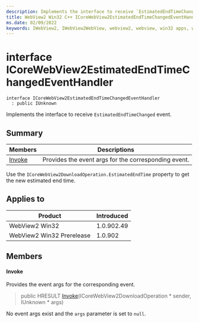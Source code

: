 ```yaml
---
description: Implements the interface to receive `EstimatedEndTimeChanged` event.
title: WebView2 Win32 C++ ICoreWebView2EstimatedEndTimeChangedEventHandler
ms.date: 02/09/2022
keywords: IWebView2, IWebView2WebView, webview2, webview, win32 apps, win32, edge, ICoreWebView2, ICoreWebView2Controller, browser control, edge html, ICoreWebView2EstimatedEndTimeChangedEventHandler
---
```


# interface ICoreWebView2EstimatedEndTimeChangedEventHandler

```
interface ICoreWebView2EstimatedEndTimeChangedEventHandler
  : public IUnknown
```

Implements the interface to receive `EstimatedEndTimeChanged` event.

## Summary

 Members                        | Descriptions
--------------------------------|---------------------------------------------
[Invoke](#invoke) | Provides the event args for the corresponding event.

Use the `ICoreWebView2DownloadOperation.EstimatedEndTime` property to get the new estimated end time.

## Applies to

Product                         | Introduced
--------------------------------|---------------------------------------------
WebView2 Win32            |    1.0.902.49
WebView2 Win32 Prerelease |    1.0.902

## Members

#### Invoke

Provides the event args for the corresponding event.

> public HRESULT [Invoke](#invoke)(ICoreWebView2DownloadOperation * sender, IUnknown * args)

No event args exist and the `args` parameter is set to `null`.

